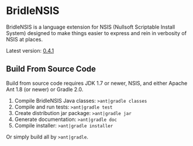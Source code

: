 # BridleNSIS

BridleNSIS is a language extension for NSIS (Nullsoft Scriptable Install System) designed to make things easier to express and rein in verbosity of NSIS at places.

Latest version: [0.4.1](https://github.com/henrikor2/bridlensis/raw/master/dist/BridleNSIS-0.4.1.exe)

## Build From Source Code

Build from source code requires JDK 1.7 or newer, NSIS, and either Apache Ant 1.8 (or newer) or Gradle 2.0.

1.   Compile BridleNSIS Java classes: `>ant|gradle classes`
2.   Compile and run tests: `>ant|gradle test`
3.   Create distribution jar package: `>ant|gradle jar`
4.   Generate documentation: `>ant|gradle doc`
5.   Compile installer: `>ant|gradle installer`

Or simply build all by `>ant|gradle`.
